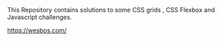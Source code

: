 
This Repository contains solutions to some CSS grids , CSS Flexbox and Javascript challenges.

https://wesbos.com/
